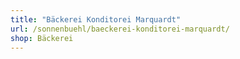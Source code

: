 ```yaml
---
title: "Bäckerei Konditorei Marquardt"
url: /sonnenbuehl/baeckerei-konditorei-marquardt/
shop: Bäckerei
---
```

